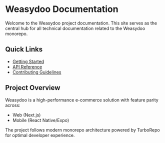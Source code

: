 # Weasydoo Documentation

Welcome to the Weasydoo project documentation. This site serves as the central hub for all technical documentation related to the Weasydoo monorepo.

## Quick Links
- [Getting Started](https://github.com/dzc0d3r/fakestore-techinical-test?tab=readme-ov-file#-getting-started)
- [API Reference](/fakestore-techinical-test/api-reference)
- [Contributing Guidelines](/fakestore-techinical-test/contributions)

## Project Overview
Weasydoo is a high-performance e-commerce solution with feature parity across:
- Web (Next.js)
- Mobile (React Native/Expo)

The project follows modern monorepo architecture powered by TurboRepo for optimal developer experience.